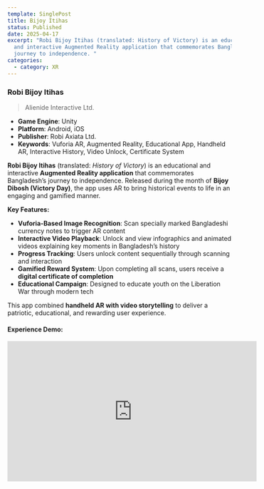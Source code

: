 ```yaml
---
template: SinglePost
title: Bijoy Itihas
status: Published
date: 2025-04-17
excerpt: "Robi Bijoy Itihas (translated: History of Victory) is an educational
  and interactive Augmented Reality application that commemorates Bangladesh’s
  journey to independence. "
categories:
  - category: XR
---
```

### Robi Bijoy Itihas  
>Alienide Interactive Ltd. 

- **Game Engine**: Unity  
- **Platform**: Android, iOS  
- **Publisher**: Robi Axiata Ltd.  
- **Keywords**: Vuforia AR, Augmented Reality, Educational App, Handheld AR, Interactive History, Video Unlock, Certificate System  

**Robi Bijoy Itihas** (translated: *History of Victory*) is an educational and interactive **Augmented Reality application** that commemorates Bangladesh’s journey to independence. Released during the month of **Bijoy Dibosh (Victory Day)**, the app uses AR to bring historical events to life in an engaging and gamified manner.

**Key Features:**
- **Vuforia-Based Image Recognition**: Scan specially marked Bangladeshi currency notes to trigger AR content  
- **Interactive Video Playback**: Unlock and view infographics and animated videos explaining key moments in Bangladesh’s history  
- **Progress Tracking**: Users unlock content sequentially through scanning and interaction  
- **Gamified Reward System**: Upon completing all scans, users receive a **digital certificate of completion**  
- **Educational Campaign**: Designed to educate youth on the Liberation War through modern tech  

This app combined **handheld AR with video storytelling** to deliver a patriotic, educational, and rewarding user experience.

#### Experience Demo:
<iframe width="560" height="315" src="https://www.youtube.com/embed/4mdmr6Bg5K4" frameborder="0" allow="accelerometer; autoplay; encrypted-media; gyroscope; picture-in-picture" allowfullscreen></iframe>
